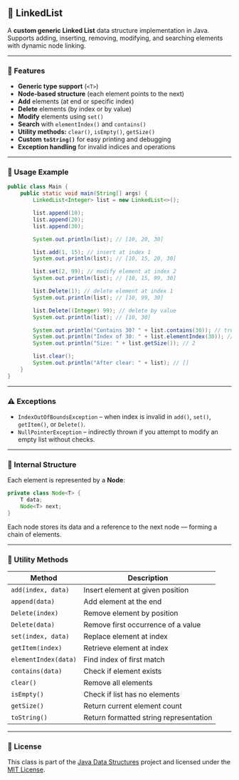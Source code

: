 ## 🧩 LinkedList

A **custom generic Linked List** data structure implementation in Java.
Supports adding, inserting, removing, modifying, and searching elements with dynamic node linking.

---

### 📌 Features

*  **Generic type support** (`<T>`)
*  **Node-based structure** (each element points to the next)
*  **Add** elements (at end or specific index)
*  **Delete** elements (by index or by value)
*  **Modify** elements using `set()`
*  **Search** with `elementIndex()` and `contains()`
*  **Utility methods:** `clear()`, `isEmpty()`, `getSize()`
*  **Custom `toString()`** for easy printing and debugging
*  **Exception handling** for invalid indices and operations

---

### 🚀 Usage Example

```java
public class Main {
    public static void main(String[] args) {
        LinkedList<Integer> list = new LinkedList<>();

        list.append(10);
        list.append(20);
        list.append(30);

        System.out.println(list); // [10, 20, 30]

        list.add(1, 15); // insert at index 1
        System.out.println(list); // [10, 15, 20, 30]

        list.set(2, 99); // modify element at index 2
        System.out.println(list); // [10, 15, 99, 30]

        list.Delete(1); // delete element at index 1
        System.out.println(list); // [10, 99, 30]

        list.Delete((Integer) 99); // delete by value
        System.out.println(list); // [10, 30]

        System.out.println("Contains 30? " + list.contains(30)); // true
        System.out.println("Index of 30: " + list.elementIndex(30)); // 1
        System.out.println("Size: " + list.getSize()); // 2

        list.clear();
        System.out.println("After clear: " + list); // []
    }
}
```

---

### ⚠️ Exceptions

* `IndexOutOfBoundsException` – when index is invalid in `add()`, `set()`, `getItem()`, or `Delete()`.
* `NullPointerException` – indirectly thrown if you attempt to modify an empty list without checks.

---

### 🧠 Internal Structure

Each element is represented by a **Node**:

```java
private class Node<T> {
    T data;
    Node<T> next;
}
```

Each node stores its data and a reference to the next node — forming a chain of elements.

---

### 🧰 Utility Methods

| Method               | Description                            |
| -------------------- | -------------------------------------- |
| `add(index, data)`   | Insert element at given position       |
| `append(data)`       | Add element at the end                 |
| `Delete(index)`      | Remove element by position             |
| `Delete(data)`       | Remove first occurrence of a value     |
| `set(index, data)`   | Replace element at index               |
| `getItem(index)`     | Retrieve element at index              |
| `elementIndex(data)` | Find index of first match              |
| `contains(data)`     | Check if element exists                |
| `clear()`            | Remove all elements                    |
| `isEmpty()`          | Check if list has no elements          |
| `getSize()`          | Return current element count           |
| `toString()`         | Return formatted string representation |

---

### 📜 License

This class is part of the [Java Data Structures](https://github.com/Eyadeltaher/java-data-structures) project and licensed under the [MIT License](../LICENSE).
